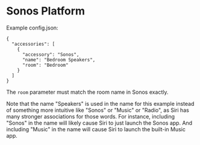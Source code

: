 
# Sonos Platform

Example config.json:

    {
      "accessories": [
        {
          "accessory": "Sonos",
          "name": "Bedroom Speakers",
          "room": "Bedroom"
        }
      ]
    }

The `room` parameter must match the room name in Sonos exactly.

Note that the name "Speakers" is used in the name for this example instead of something more intuitive like "Sonos" or "Music" or "Radio", as Siri has many stronger associations for those words. For instance, including "Sonos" in the name will likely cause Siri to just launch the Sonos app. And including "Music" in the name will cause Siri to launch the built-in Music app.
